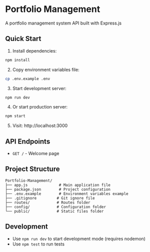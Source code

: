 # Portfolio Management

A portfolio management system API built with Express.js

## Quick Start

1. Install dependencies:
```bash
npm install
```

2. Copy environment variables file:
```bash
cp .env.example .env
```

3. Start development server:
```bash
npm run dev
```

4. Or start production server:
```bash
npm start
```

5. Visit: http://localhost:3000

## API Endpoints

- `GET /` - Welcome page

## Project Structure

```
Portfolio-Management/
├── app.js              # Main application file
├── package.json        # Project configuration
├── .env.example        # Environment variables example
├── .gitignore         # Git ignore file
├── routes/            # Routes folder
├── config/            # Configuration folder
└── public/            # Static files folder
```

## Development

- Use `npm run dev` to start development mode (requires nodemon)
- Use `npm test` to run tests